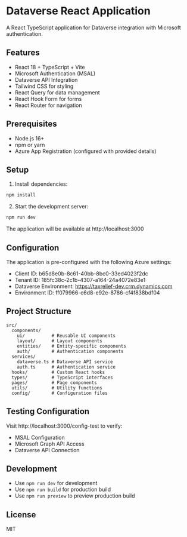 # Dataverse React Application

A React TypeScript application for Dataverse integration with Microsoft authentication.

## Features

- React 18 + TypeScript + Vite
- Microsoft Authentication (MSAL)
- Dataverse API Integration
- Tailwind CSS for styling
- React Query for data management
- React Hook Form for forms
- React Router for navigation

## Prerequisites

- Node.js 16+
- npm or yarn
- Azure App Registration (configured with provided details)

## Setup

1. Install dependencies:
```bash
npm install
```

2. Start the development server:
```bash
npm run dev
```

The application will be available at http://localhost:3000

## Configuration

The application is pre-configured with the following Azure settings:

- Client ID: b65d8e0b-8c61-40bb-8bc0-33ed4023f2dc
- Tenant ID: 185fc38c-2c1b-4307-a164-24a4072e83e1
- Dataverse Environment: https://taxrelief-dev.crm.dynamics.com
- Environment ID: ff079966-c6d8-e92e-8786-cf4f838bdf04

## Project Structure

```
src/
  components/
    ui/          # Reusable UI components
    layout/      # Layout components
    entities/    # Entity-specific components
    auth/        # Authentication components
  services/
    dataverse.ts # Dataverse API service
    auth.ts      # Authentication service
  hooks/         # Custom React hooks
  types/         # TypeScript interfaces
  pages/         # Page components
  utils/         # Utility functions
  config/        # Configuration files
```

## Testing Configuration

Visit http://localhost:3000/config-test to verify:
- MSAL Configuration
- Microsoft Graph API Access
- Dataverse API Connection

## Development

- Use `npm run dev` for development
- Use `npm run build` for production build
- Use `npm run preview` to preview production build

## License

MIT 